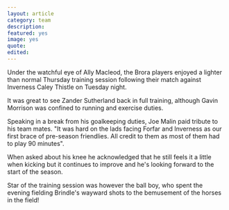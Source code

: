 ```yaml
---
layout: article
category: team
description:
featured: yes
image: yes
quote:
edited: 
---
```

Under the watchful eye of Ally Macleod, the Brora players enjoyed a lighter than normal Thursday training session following their match against Inverness Caley Thistle on Tuesday night.

It was great to see Zander Sutherland back in full training, although Gavin Morrison was confined to running and exercise duties.

Speaking in a break from his goalkeeping duties, Joe Malin paid tribute to his team mates. "It was hard on the lads facing Forfar and Inverness as our first brace of pre-season friendlies. All credit to them as most of them had to play 90 minutes".

When asked about his knee he acknowledged that he still feels it a little when kicking but it continues to improve and he's looking forward to the start of the season.

Star of the training session was however the ball boy, who spent the evening fielding Brindle's wayward shots to the bemusement of the horses in the field!